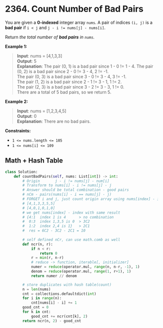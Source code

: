 # 2364. Count Number of Bad Pairs

You are given a **0-indexed** integer array `nums`. A pair of indices `(i, j)` is a **bad pair** if `i < j` and `j - i != nums[j] - nums[i]`.

Return *the total number of **bad pairs** in `nums`.*


**Example 1:**

>**Input**: nums = [4,1,3,3]  
**Output**: 5  
**Explanation**: The pair (0, 1) is a bad pair since 1 - 0 != 1 - 4. 
The pair (0, 2) is a bad pair since 2 - 0 != 3 - 4, 2 != -1.  
The pair (0, 3) is a bad pair since 3 - 0 != 3 - 4, 3 != -1.  
The pair (1, 2) is a bad pair since 2 - 1 != 3 - 1, 1 != 2.  
The pair (2, 3) is a bad pair since 3 - 2 != 3 - 3, 1 != 0.  
There are a total of 5 bad pairs, so we return 5.  


**Example 2:**

>**Input**: nums = [1,2,3,4,5]  
**Output**: 0  
**Explanation**: There are no bad pairs.  
 

**Constraints:**

* `1 <= nums.length <= 105`
* `1 <= nums[i] <= 109`


## Math + Hash Table

```python
class Solution:
    def countBadPairs(self, nums: List[int]) -> int:
        # Origin       j - i != nums[j] - num[i]
        # Transform to nums[i] - i != nums[j] - j
        # Answer should be total combination - good pairs
        # nCm - pairs(nums[i] - i == nums[j] - j)
        # FORGET i and j, just count origin array using nums[index] - index
        # [4,1,3,3,5,5]
        # [4,0,1,0,1,0]
        # we get nums[index] - index with same result
        # {4:1  index 1 is 4      > no combination 
        #  0:3  index 1,3,5 is 0  > 3C2
        #  1:2  index 2,4 is 1}   > 2C1
        #  res = 6C2 - 3C2 - 2C1 = 10
        
        # self defined nCr, can use math.comb as well
        def ncr(n, r):
            if n < r:
                return 0
            r = min(r, n-r)
            # reduce -> function, iterable[, initializer]
            numer = reduce(operator.mul, range(n, n-r, -1), 1)
            denom = reduce(operator.mul, range(1, r+1), 1)
            return numer // denom

        # store duplicates with hash table(count)
        n = len(nums)
        cnt = collections.defaultdict(int)
        for i in range(n):
            cnt[nums[i] - i] += 1
        good_cnt = 0
        for k in cnt:
            good_cnt += ncr(cnt[k], 2)
        return ncr(n, 2) - good_cnt
```
